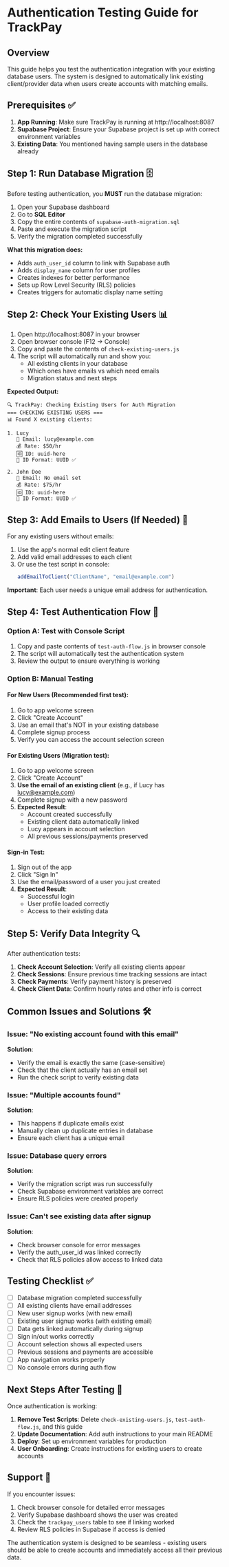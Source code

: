 # Authentication Testing Guide for TrackPay

## Overview
This guide helps you test the authentication integration with your existing database users. The system is designed to automatically link existing client/provider data when users create accounts with matching emails.

## Prerequisites ✅

1. **App Running**: Make sure TrackPay is running at http://localhost:8087
2. **Supabase Project**: Ensure your Supabase project is set up with correct environment variables
3. **Existing Data**: You mentioned having sample users in the database already

## Step 1: Run Database Migration 🗄️

Before testing authentication, you **MUST** run the database migration:

1. Open your Supabase dashboard
2. Go to **SQL Editor**
3. Copy the entire contents of `supabase-auth-migration.sql`
4. Paste and execute the migration script
5. Verify the migration completed successfully

**What this migration does:**
- Adds `auth_user_id` column to link with Supabase auth
- Adds `display_name` column for user profiles
- Creates indexes for better performance
- Sets up Row Level Security (RLS) policies
- Creates triggers for automatic display name setting

## Step 2: Check Your Existing Users 📊

1. Open http://localhost:8087 in your browser
2. Open browser console (F12 → Console)
3. Copy and paste the contents of `check-existing-users.js`
4. The script will automatically run and show you:
   - All existing clients in your database
   - Which ones have emails vs which need emails
   - Migration status and next steps

**Expected Output:**
```
🔍 TrackPay: Checking Existing Users for Auth Migration
=== CHECKING EXISTING USERS ===
📊 Found X existing clients:

1. Lucy
   📧 Email: lucy@example.com
   💰 Rate: $50/hr
   🆔 ID: uuid-here
   🔧 ID Format: UUID ✅

2. John Doe
   📧 Email: No email set
   💰 Rate: $75/hr
   🆔 ID: uuid-here
   🔧 ID Format: UUID ✅
```

## Step 3: Add Emails to Users (If Needed) 📧

For any existing users without emails:

1. Use the app's normal edit client feature
2. Add valid email addresses to each client
3. Or use the test script in console:
   ```javascript
   addEmailToClient("ClientName", "email@example.com")
   ```

**Important**: Each user needs a unique email address for authentication.

## Step 4: Test Authentication Flow 🧪

### Option A: Test with Console Script
1. Copy and paste contents of `test-auth-flow.js` in browser console
2. The script will automatically test the authentication system
3. Review the output to ensure everything is working

### Option B: Manual Testing

#### For New Users (Recommended first test):
1. Go to app welcome screen
2. Click "Create Account"
3. Use an email that's NOT in your existing database
4. Complete signup process
5. Verify you can access the account selection screen

#### For Existing Users (Migration test):
1. Go to app welcome screen
2. Click "Create Account"
3. **Use the email of an existing client** (e.g., if Lucy has lucy@example.com)
4. Complete signup with a new password
5. **Expected Result**:
   - Account created successfully
   - Existing client data automatically linked
   - Lucy appears in account selection
   - All previous sessions/payments preserved

#### Sign-in Test:
1. Sign out of the app
2. Click "Sign In"
3. Use the email/password of a user you just created
4. **Expected Result**:
   - Successful login
   - User profile loaded correctly
   - Access to their existing data

## Step 5: Verify Data Integrity 🔍

After authentication tests:

1. **Check Account Selection**: Verify all existing clients appear
2. **Check Sessions**: Ensure previous time tracking sessions are intact
3. **Check Payments**: Verify payment history is preserved
4. **Check Client Data**: Confirm hourly rates and other info is correct

## Common Issues and Solutions 🛠️

### Issue: "No existing account found with this email"
**Solution**:
- Verify the email is exactly the same (case-sensitive)
- Check that the client actually has an email set
- Run the check script to verify existing data

### Issue: "Multiple accounts found"
**Solution**:
- This happens if duplicate emails exist
- Manually clean up duplicate entries in database
- Ensure each client has a unique email

### Issue: Database query errors
**Solution**:
- Verify the migration script was run successfully
- Check Supabase environment variables are correct
- Ensure RLS policies were created properly

### Issue: Can't see existing data after signup
**Solution**:
- Check browser console for error messages
- Verify the auth_user_id was linked correctly
- Check that RLS policies allow access to linked data

## Testing Checklist ✅

- [ ] Database migration completed successfully
- [ ] All existing clients have email addresses
- [ ] New user signup works (with new email)
- [ ] Existing user signup works (with existing email)
- [ ] Data gets linked automatically during signup
- [ ] Sign in/out works correctly
- [ ] Account selection shows all expected users
- [ ] Previous sessions and payments are accessible
- [ ] App navigation works properly
- [ ] No console errors during auth flow

## Next Steps After Testing 🚀

Once authentication is working:

1. **Remove Test Scripts**: Delete `check-existing-users.js`, `test-auth-flow.js`, and this guide
2. **Update Documentation**: Add auth instructions to your main README
3. **Deploy**: Set up environment variables for production
4. **User Onboarding**: Create instructions for existing users to create accounts

## Support 💬

If you encounter issues:
1. Check browser console for detailed error messages
2. Verify Supabase dashboard shows the user was created
3. Check the `trackpay_users` table to see if linking worked
4. Review RLS policies in Supabase if access is denied

The authentication system is designed to be seamless - existing users should be able to create accounts and immediately access all their previous data.